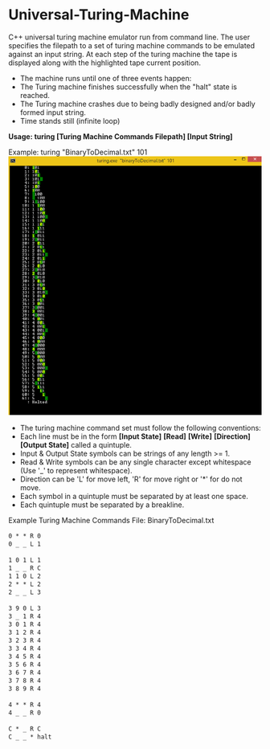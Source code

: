 Universal-Turing-Machine
========================

C++ universal turing machine emulator run from command line.
The user specifies the filepath to a set of turing machine commands to be emulated against an input string.
At each step of the turing machine the tape is displayed along with the highlighted tape current position.

* The machine runs until one of three events happen:
 * The Turing machine finishes successfully when the "halt" state is reached.
 * The Turing machine crashes due to being badly designed and/or badly formed input string.
 * Time stands still (infinite loop)


**Usage: turing [Turing Machine Commands Filepath] [Input String]**

Example: turing "BinaryToDecimal.txt" 101
![universal-turing-machine](images/universal_turing_machine_example.PNG)


* The turing machine command set must follow the following conventions:
 * Each line must be in the form **[Input State]** **[Read]** **[Write]** **[Direction]** **[Output State]** called a quintuple.
 * Input & Output State symbols can be strings of any length >= 1.
 * Read & Write symbols can be any single character except whitespace (Use '_' to represent whitespace).
 * Direction can be 'L' for move left, 'R' for move right or '*' for do not move.
 * Each symbol in a quintuple must be separated by at least one space.
 * Each quintuple must be separated by a breakline.

Example Turing Machine Commands File: BinaryToDecimal.txt

    0 * * R 0
    0 _ _ L 1
    
    1 0 1 L 1
    1 _ _ R C
    1 1 0 L 2
    2 * * L 2
    2 _ _ L 3
    
    3 9 0 L 3
    3 _ 1 R 4
    3 0 1 R 4
    3 1 2 R 4
    3 2 3 R 4
    3 3 4 R 4
    3 4 5 R 4
    3 5 6 R 4
    3 6 7 R 4
    3 7 8 R 4
    3 8 9 R 4
    
    4 * * R 4
    4 _ _ R 0
    
    C * _ R C
    C _ _ * halt

